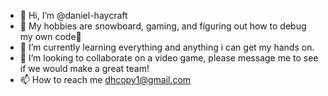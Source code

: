 - 👋 Hi, I’m @daniel-haycraft
- 👀 My hobbies are snowboard, gaming, and figuring out how to debug my own code🤣
- 🌱 I’m currently learning everything and anything i can get my hands on.
- 💞️ I’m looking to collaborate on a video game, please message me to see if we would make a great team!
- 📫 How to reach me dhcopy1@gmail.com

<!---
daniel-haycraft/daniel-haycraft is a ✨ special ✨ repository because its `README.md` (this file) appears on your GitHub profile.
You can click the Preview link to take a look at your changes.
--->
